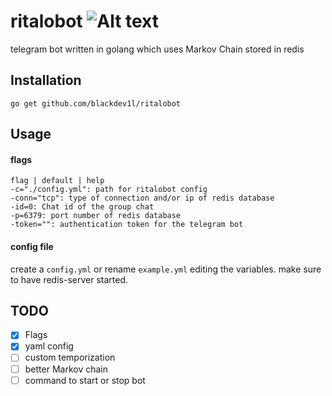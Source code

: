 # ritalobot ![Alt text](https://travis-ci.org/blackdev1l/ritalobot.svg)

telegram bot written in golang which uses Markov Chain stored in redis

Installation
------------
`go get github.com/blackdev1l/ritalobot`

Usage
------------

#### flags
```
flag | default | help
-c="./config.yml": path for ritalobot config
-conn="tcp": type of connection and/or ip of redis database
-id=0: Chat id of the group chat
-p=6379: port number of redis database
-token="": authentication token for the telegram bot
```

#### config file
create a `config.yml` or rename `example.yml` editing the variables.
make sure to have redis-server started.

TODO
------------

- [x] Flags
- [x] yaml config
- [ ] custom temporization
- [ ] better Markov chain
- [ ] command to start or stop bot
